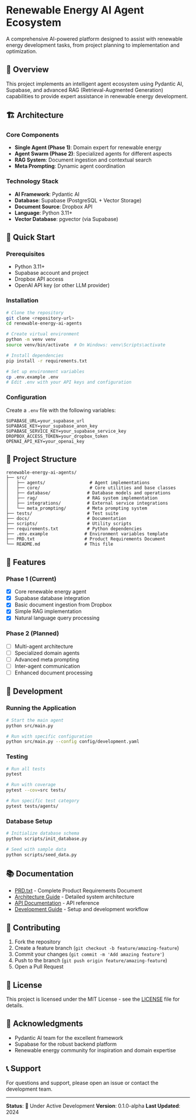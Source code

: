 # Renewable Energy AI Agent Ecosystem

A comprehensive AI-powered platform designed to assist with renewable energy development tasks, from project planning to implementation and optimization.

## 🌟 Overview

This project implements an intelligent agent ecosystem using Pydantic AI, Supabase, and advanced RAG (Retrieval-Augmented Generation) capabilities to provide expert assistance in renewable energy development.

## 🏗️ Architecture

### Core Components
- **Single Agent (Phase 1)**: Domain expert for renewable energy
- **Agent Swarm (Phase 2)**: Specialized agents for different aspects
- **RAG System**: Document ingestion and contextual search
- **Meta Prompting**: Dynamic agent coordination

### Technology Stack
- **AI Framework**: Pydantic AI
- **Database**: Supabase (PostgreSQL + Vector Storage)
- **Document Source**: Dropbox API
- **Language**: Python 3.11+
- **Vector Database**: pgvector (via Supabase)

## 🚀 Quick Start

### Prerequisites
- Python 3.11+
- Supabase account and project
- Dropbox API access
- OpenAI API key (or other LLM provider)

### Installation

```bash
# Clone the repository
git clone <repository-url>
cd renewable-energy-ai-agents

# Create virtual environment
python -m venv venv
source venv/bin/activate  # On Windows: venv\Scripts\activate

# Install dependencies
pip install -r requirements.txt

# Set up environment variables
cp .env.example .env
# Edit .env with your API keys and configuration
```

### Configuration

Create a `.env` file with the following variables:

```env
SUPABASE_URL=your_supabase_url
SUPABASE_KEY=your_supabase_anon_key
SUPABASE_SERVICE_KEY=your_supabase_service_key
DROPBOX_ACCESS_TOKEN=your_dropbox_token
OPENAI_API_KEY=your_openai_key
```

## 📁 Project Structure

```
renewable-energy-ai-agents/
├── src/
│   ├── agents/                 # Agent implementations
│   ├── core/                   # Core utilities and base classes
│   ├── database/              # Database models and operations
│   ├── rag/                   # RAG system implementation
│   ├── integrations/          # External service integrations
│   └── meta_prompting/        # Meta prompting system
├── tests/                     # Test suite
├── docs/                      # Documentation
├── scripts/                   # Utility scripts
├── requirements.txt           # Python dependencies
├── .env.example              # Environment variables template
├── PRD.txt                   # Product Requirements Document
└── README.md                 # This file
```

## 🎯 Features

### Phase 1 (Current)
- [x] Core renewable energy agent
- [x] Supabase database integration
- [x] Basic document ingestion from Dropbox
- [x] Simple RAG implementation
- [x] Natural language query processing

### Phase 2 (Planned)
- [ ] Multi-agent architecture
- [ ] Specialized domain agents
- [ ] Advanced meta prompting
- [ ] Inter-agent communication
- [ ] Enhanced document processing

## 🔧 Development

### Running the Application

```bash
# Start the main agent
python src/main.py

# Run with specific configuration
python src/main.py --config config/development.yaml
```

### Testing

```bash
# Run all tests
pytest

# Run with coverage
pytest --cov=src tests/

# Run specific test category
pytest tests/agents/
```

### Database Setup

```bash
# Initialize database schema
python scripts/init_database.py

# Seed with sample data
python scripts/seed_data.py
```

## 📚 Documentation

- [PRD.txt](PRD.txt) - Complete Product Requirements Document
- [Architecture Guide](docs/architecture.md) - Detailed system architecture
- [API Documentation](docs/api.md) - API reference
- [Development Guide](docs/development.md) - Setup and development workflow

## 🤝 Contributing

1. Fork the repository
2. Create a feature branch (`git checkout -b feature/amazing-feature`)
3. Commit your changes (`git commit -m 'Add amazing feature'`)
4. Push to the branch (`git push origin feature/amazing-feature`)
5. Open a Pull Request

## 📄 License

This project is licensed under the MIT License - see the [LICENSE](LICENSE) file for details.

## 🙏 Acknowledgments

- Pydantic AI team for the excellent framework
- Supabase for the robust backend platform
- Renewable energy community for inspiration and domain expertise

## 📞 Support

For questions and support, please open an issue or contact the development team.

---

**Status**: 🚧 Under Active Development
**Version**: 0.1.0-alpha
**Last Updated**: 2024 